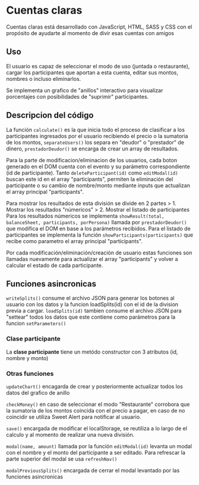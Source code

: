# Cuentas claras

Cuentas claras está desarrollado con JavaScript, HTML, SASS y CSS con el propósito de ayudarte al momento de divir esas cuentas con amigos

## Uso

El usuario es capaz de seleccionar el modo de uso (juntada o restaurante), cargar los participantes que aportan a esta cuenta, editar sus montos, nombres o incluso eliminarlos.

Se implementa un grafico de "anillos" interactivo para visualizar porcentajes con posibilidades de "suprimir" participantes.

## Descripcion del código

La función `calculate()` es la que inicia todo el proceso de clasificar a los participantes ingresados por el usuario recibiendo el precio o la sumatoria de los montos, `separateUsers()` los separa en "deudor" o "prestador" de dinero, `prestadorDeudor()` se encarga de crear un array de resultados.

Para la parte de modificacion/eliminacion de los usuarios, cada boton generado en el DOM cuenta con el evento y su parámetro correspondiente (id de participante). Tanto `deleteParticipant(id)` como `editModal(id)` buscan este id en el array "participants", permiten la eliminación del participante o su cambio de nombre/monto mediante inputs que actualizan el array principal "participants".

Para mostrar los resultados de esta división se divide en 2 partes
	> 1. Mostrar los resultados "númericos"
	> 2. Mostrar el listado de participantes
Para los resultados númericos se implementa `showResult(total, balanceSheet, participants, porPersona)` llamada por `prestadorDeudor()` que modifica el DOM en base a los parámetros recibidos. 
Para el listado de participantes se implementa la función `showParticipants(participants)` que recibe como parametro el array principal "participants".

Por cada modificación/eliminación/creación de usuario estas funciones son llamadas nuevamente para actualizar el array "participants" y volver a calcular el estado de cada participante.


## Funciones asincronicas

`writeSplits()` consume el archivo JSON para generar los botones al usuario con los datos y la funcion loadSplits(id) con el id de la division previa a cargar. `loadSplits(id)` tambien consume el archivo JSON para "settear" todos los datos que este contiene como parámetros para la funcion `setParameters()`


### Clase participante

La **clase participante** tiene un metódo constructor con 3 atributos (id, nombre y monto)

### Otras funciones

`updateChart()` encagarda de crear y posteriormente actualizar todos los datos del grafico de anillo

`checkMoney()` en caso de seleccionar el modo "Restaurante" corrobora que la sumatoria de los montos coincida con el precio a pagar, en caso de no coincidir se utiliza Sweet Alert para notificar al usuario.


`save()` encargada de modificar el localStorage, se reutiliza a lo largo de el calculo y al momento de realizar una nueva división.

`modal(name, amount)` llamada por la función `editModal(id)` levanta un modal con el nombre y el monto del participante a ser editado. Para refrescar la parte superior del modal se usa `refreshNav()`

`modalPreviousSplits()` encargada de cerrar el modal levantado por las funciones asincronicas


